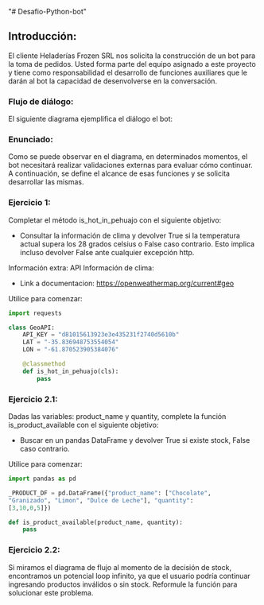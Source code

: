"# Desafio-Python-bot" 

## Introducción:

El cliente Heladerías Frozen SRL nos solicita la construcción de un bot para la toma de
pedidos. Usted forma parte del equipo asignado a este proyecto y tiene como
responsabilidad el desarrollo de funciones auxiliares que le darán al bot la capacidad
de desenvolverse en la conversación.

### Flujo de diálogo:

El siguiente diagrama ejemplifica el diálogo el bot:


### Enunciado:

Como se puede observar en el diagrama, en determinados momentos, el bot
necesitará realizar validaciones externas para evaluar cómo continuar.
A continuación, se define el alcance de esas funciones y se solicita desarrollar las
mismas.

### Ejercicio 1:

Completar el método is_hot_in_pehuajo con el siguiente objetivo:

- Consultar la información de clima y devolver True si la temperatura actual
supera los 28 grados celsius o False caso contrario. Esto implica incluso
devolver False ante cualquier excepción http.

Información extra:
API Información de clima:

- Link a documentacion: https://openweathermap.org/current#geo

Utilice para comenzar:

```python
import requests

class GeoAPI:
    API_KEY = "d81015613923e3e435231f2740d5610b"
    LAT = "-35.836948753554054"
    LON = "-61.870523905384076"

    @classmethod
    def is_hot_in_pehuajo(cls):
        pass
```

### Ejercicio 2.1:

Dadas las variables: product_name y quantity, complete la función
is_product_available con el siguiente objetivo:

- Buscar en un pandas DataFrame y devolver True si existe stock, False caso
contrario.

Utilice para comenzar:

```python
import pandas as pd

_PRODUCT_DF = pd.DataFrame({"product_name": ["Chocolate",
"Granizado", "Limon", "Dulce de Leche"], "quantity":
[3,10,0,5]})

def is_product_available(product_name, quantity):
    pass
```

### Ejercicio 2.2:

Si miramos el diagrama de flujo al momento de la decisión de stock, encontramos un
potencial loop infinito, ya que el usuario podría continuar ingresando productos
inválidos o sin stock. Reformule la función para solucionar este problema.
